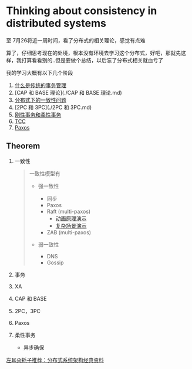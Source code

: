 # Thinking about consistency in distributed systems



至 7月26将近一周时间，看了分布式的相关理论，感觉有点难

算了，仔细思考现在的处境，根本没有环境去学习这个分布式，好吧，那就先这样，我打算看看别的..但是要做个总结，以后忘了分布式相关就血亏了

我的学习大概有以下几个阶段

1. [什么是传统的事务管理](./什么是传统的事务管理.md)
2. [CAP 和 BASE 理论](./CAP 和 BASE 理论.md)
3. [分布式下的一致性问题](./分布式下的一致性问题.md)
4. [2PC 和 3PC](./2PC 和 3PC.md)
5. [刚性事务和柔性事务]()
6. [TCC](./TCC.md)
7. [Paxos]()



## Theorem

1. 一致性

   > 一致性模型有
   >
   > * 强一致性
   >   * 同步
   >   * Paxos
   >   * Raft (multi-paxos)
   >     * [动画原理演示](<http://thesecretlivesofdata.com/raft/>)
   >     * [复杂场景演示](<https://raft.github.io/>)
   >   * ZAB (multi-paxos)
   >
   > * 弱一致性
   >   * DNS
   >   * Gossip

2. 事务

3. XA

4. CAP 和 BASE

5. 2PC，3PC

6. Paxos

7. 柔性事务

   * 异步确保

[左耳朵耗子推荐：分布式系统架构经典资料](<https://www.infoq.cn/article/2018/05/distributed-system-architecture>)